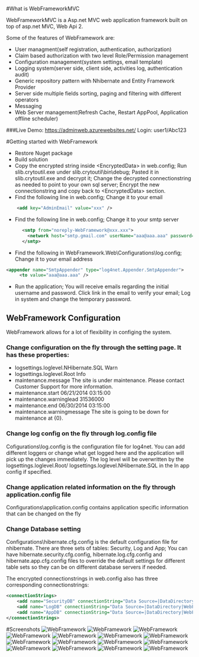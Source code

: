 #What is WebFrameworkMVC

WebFrameworkMVC is a Asp.net MVC web application framework built on top of asp.net MVC, Web Api 2.

Some of the features of WebFramework are:

  * User managment(self registration, authentication, authorization)
  * Claim based authorization with two level Role/Permission management
  * Configuration management(system settings, email template)
  * Logging system(server side, client side, activities log, authentication audit)
  * Generic repository pattern with Nhibernate and Entity Framework Provider
  * Server side multiple fields sorting, paging and filtering with different operators
  * Messaging
  * Web Server management(Refresh Cache, Restart AppPool, Application offline scheduler)

###Live Demo: https://adminweb.azurewebsites.net/
Login: user1/Abc123

#Getting started with WebFramework

  * Restore Nuget package
  * Build solution
  * Copy the encrypted string inside \<EncryptedData\> in web.config; 
     Run slib.crytoutil.exe under slib.crytoutil\bin\debug;
     Pasted it in slib.crytoutil.exe and decrypt it; 
     Change the  decrypted connectionstring as needed to point to your own sql server;
     Encrypt the new connectionstring and copy back to \<EncryptedData\> section.
  * Find the following line in web.config; Change it to your email
```XML
	<add key="AdminEmail" value="xxx" />
```

  * Find the following line in web.config; Change it to your smtp server
```XML
      <smtp from="noreply-WebFramework@xxx.xxx">
        <network host="smtp.gmail.com" userName="aaa@aaa.aaa" password="aaa" port="587" enableSsl="true" />
      </smtp>
```
  * Find the following in WebFramework.Web\Configurations\log.config;
    Change it to your email address
```XML
<appender name="SmtpAppender" type="log4net.Appender.SmtpAppender">
     <to value="aaa@aaa.aaa" />
```
  * Run the application; 
     You will receive emails regarding the initial username and password.
     Click link in the email to verify your email; Log in system and change the temporary password.

## WebFramework Configuration
WebFramework allows for a lot of flexibility in configing the system. 

### Change configuration on the fly through the setting page. It has these properties:

* logsettings.loglevel.NHibernate.SQL	Warn
* logsettings.loglevel.Root	Info
* maintenance.message	The site is under maintenance. Please contact Customer Support for more information.
* maintenance.start	06/21/2014 03:15:00
* maintenance.warninglead	31536000
* maintenance.end	06/30/2014 03:15:00
* maintenance.warningmessage	The site is going to be down for maintenance at {0}.

### Change log config on the fly through log.config file

Cofigurations\log.config is the configuration file for log4net. You can add different loggers or change what get logged here and the application will pick up the changes immediately. The log level will be overwritten by the logsettings.loglevel.Root/ logsettings.loglevel.NHibernate.SQL in the In app config if specified.

### Change application related information on the fly through application.config file

Configurations\application.config contains application specific information that can be changed on the fly

### Change Database setting

Configurations\hibernate.cfg.config is the default configuration file for nhibernate. 
There are three sets of tables: Security, Log and App; 
You can have hibernate.security.cfg.config, hibernate.log.cfg.config and hibernate.app.cfg.config files to override the default settings for different table sets so they can be on different database servers if needed. 

The encrypted connectionstrings in web.config also has three corresponding connectionstrings:
```XML
<connectionStrings>
	<add name="SecurityDB" connectionString="Data Source=|DataDirectory|WebFramework.sdf;Enlist=false;" providerName="System.Data.SqlServerCe.4.0" />
	<add name="LogDB" connectionString="Data Source=|DataDirectory|WebFramework.sdf;Enlist=false;" providerName="System.Data.SqlServerCe.4.0" />
	<add name="AppDB" connectionString="Data Source=|DataDirectory|WebFramework.sdf;Enlist=false;" providerName="System.Data.SqlServerCe.4.0" />
</connectionStrings>
```
#Screenshots
![WebFramework](screenshots/login.jpg?raw=true "login")
![WebFramework](screenshots/menu.jpg?raw=true "menu")
![WebFramework](screenshots/log.jpg?raw=true "log")
![WebFramework](screenshots/user.jpg?raw=true "user")
![WebFramework](screenshots/filter.jpg?raw=true "filter")
![WebFramework](screenshots/maintenance.jpg?raw=true "maintenance")
![WebFramework](screenshots/activitylog.jpg?raw=true "activitylog")
![WebFramework](screenshots/authenticationaudit.jpg?raw=true "authenticationaudit")
![WebFramework](screenshots/role.jpg?raw=true "role")
![WebFramework](screenshots/permission.jpg?raw=true "permission")
![WebFramework](screenshots/userrole.jpg?raw=true "userrole")
![WebFramework](screenshots/rolepermission.jpg?raw=true "rolepermission")
![WebFramework](screenshots/roleuserlist.jpg?raw=true "roleuserlist")
![WebFramework](screenshots/setting.jpg?raw=true "setting")
![WebFramework](screenshots/messagetemplate.jpg?raw=true "messagetemplate")
